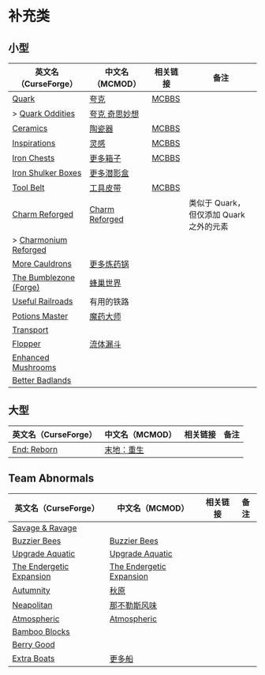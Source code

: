 # 补充类

## 小型

| 英文名（CurseForge）                                                                        | 中文名（MCMOD）                                        | 相关链接                                              | 备注                                    |
| ------------------------------------------------------------------------------------------- | ------------------------------------------------------ | ----------------------------------------------------- | --------------------------------------- |
| [Quark](https://www.curseforge.com/minecraft/mc-mods/quark)                                 | [夸克](https://www.mcmod.cn/class/527.html)            | [MCBBS](https://www.mcbbs.net/thread-648145-1-1.html) |                                         |
| > [Quark Oddities](https://www.curseforge.com/minecraft/mc-mods/quark-oddities)             | [夸克 奇思妙想](https://www.mcmod.cn/class/1823.html)  |                                                       |                                         |
| [Ceramics](https://www.curseforge.com/minecraft/mc-mods/ceramics)                           | [陶瓷器](https://www.mcmod.cn/class/1427.html)         | [MCBBS](https://www.mcbbs.net/thread-686501-1-1.html) |                                         |
| [Inspirations](https://www.curseforge.com/minecraft/mc-mods/inspirations)                   | [灵感](https://www.mcmod.cn/class/1122.html)           | [MCBBS](https://www.mcbbs.net/thread-940567-1-1.html) |                                         |
| [Iron Chests](https://www.curseforge.com/minecraft/mc-mods/iron-chests)                     | [更多箱子](https://www.mcmod.cn/class/20.html)         | [MCBBS](https://www.mcbbs.net/thread-372723-1-1.html) |                                         |
| [Iron Shulker Boxes](https://www.curseforge.com/minecraft/mc-mods/iron-shulker-boxes)       | [更多潜影盒](https://www.mcmod.cn/class/1974.html)     |                                                       |                                         |
| [Tool Belt](https://www.curseforge.com/minecraft/mc-mods/tool-belt)                         | [工具皮带](https://www.mcmod.cn/class/2649.html)       | [MCBBS](https://www.mcbbs.net/thread-677629-1-1.html) |                                         |
| [Charm Reforged](https://www.curseforge.com/minecraft/mc-mods/charm-reforged)               | [Charm Reforged](https://www.mcmod.cn/class/2069.html) |                                                       | 类似于 Quark，但仅添加 Quark 之外的元素 |
| > [Charmonium Reforged](https://www.curseforge.com/minecraft/mc-mods/charmonium-reforged)   |                                                        |                                                       |                                         |
| [More Cauldrons](https://www.curseforge.com/minecraft/mc-mods/more-cauldrons)               | [更多炼药锅](https://www.mcmod.cn/class/2223.html)     |                                                       |                                         |
| [The Bumblezone (Forge)](https://www.curseforge.com/minecraft/mc-mods/the-bumblezone-forge) | [蜂巢世界](https://www.mcmod.cn/class/2489.html)       |                                                       |                                         |
| [Useful Railroads](https://www.curseforge.com/minecraft/mc-mods/useful-railroads)           | 有用的铁路                                             |                                                       |                                         |
| [Potions Master](https://www.curseforge.com/minecraft/mc-mods/potionsmaster)                | [魔药大师](https://www.mcmod.cn/class/3137.html)       |                                                       |                                         |
| [Transport](https://www.curseforge.com/minecraft/mc-mods/transport)                         |                                                        |                                                       |                                         |
| [Flopper](https://www.curseforge.com/minecraft/mc-mods/flopper)                             | [流体漏斗](https://www.mcmod.cn/class/2096.html)       |                                                       |                                         |
| [Enhanced Mushrooms](https://www.curseforge.com/minecraft/mc-mods/enhanced-mushrooms)       |                                                        |                                                       |                                         |
| [Better Badlands](https://www.curseforge.com/minecraft/mc-mods/better-badlands)             |                                                        |                                                       |                                         |

## 大型

| 英文名（CurseForge）                                                   | 中文名（MCMOD）                                    | 相关链接 | 备注 |
| ---------------------------------------------------------------------- | -------------------------------------------------- | -------- | ---- |
| [End: Reborn](https://www.curseforge.com/minecraft/mc-mods/end-reborn) | [末地：重生](https://www.mcmod.cn/class/2240.html) |          |      |

## Team Abnormals

| 英文名（CurseForge）                                                                | 中文名（MCMOD）                                                  | 相关链接 | 备注 |
| ----------------------------------------------------------------------------------- | ---------------------------------------------------------------- | -------- | ---- |
| [Savage & Ravage](https://www.curseforge.com/minecraft/mc-mods/savage-and-ravage)   |                                                                  |          |      |
| [Buzzier Bees](https://www.curseforge.com/minecraft/mc-mods/buzzier-bees)           | [Buzzier Bees](https://www.mcmod.cn/class/2326.html)             |          |      |
| [Upgrade Aquatic](https://www.curseforge.com/minecraft/mc-mods/upgrade-aquatic)     | [Upgrade Aquatic](https://www.mcmod.cn/class/2916.html)          |          |      |
| [The Endergetic Expansion](https://www.curseforge.com/minecraft/mc-mods/endergetic) | [The Endergetic Expansion](https://www.mcmod.cn/class/2470.html) |          |      |
| [Autumnity](https://www.curseforge.com/minecraft/mc-mods/autumnity)                 | [秋原](https://www.mcmod.cn/class/2412.html)                     |          |      |
| [Neapolitan](https://www.curseforge.com/minecraft/mc-mods/neapolitan)               | [那不勒斯风味](https://www.mcmod.cn/class/3212.html)             |          |      |
| [Atmospheric](https://www.curseforge.com/minecraft/mc-mods/atmospheric)             | [Atmospheric](https://www.mcmod.cn/class/3208.html)              |          |      |
| [Bamboo Blocks](https://www.curseforge.com/minecraft/mc-mods/bamboo-blocks)         |                                                                  |          |      |
| [Berry Good](https://www.curseforge.com/minecraft/mc-mods/berry-good)               |                                                                  |          |      |
| [Extra Boats](https://www.curseforge.com/minecraft/mc-mods/extra-boats)             | [更多船](https://www.mcmod.cn/class/3222.html)                   |          |      |
